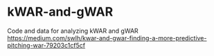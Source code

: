 # kWAR-and-gWAR
Code and data for analyzing kWAR and gWAR 
https://medium.com/swlh/kwar-and-gwar-finding-a-more-predictive-pitching-war-79203c1cf5cf 
